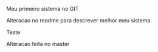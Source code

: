 Meu primeiro sistema no GIT

Alteracao no readme para descrever melhor meu sistema.

Teste

Alteracao feita no master